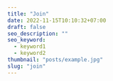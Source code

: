 ```yaml
---
title: "Join"
date: 2022-11-15T10:10:32+07:00
draft: false
seo_description: ""
seo_keyword:
  - keyword1
  - keyword2
thumbnail: "posts/example.jpg"
slug: "join"
---
```


